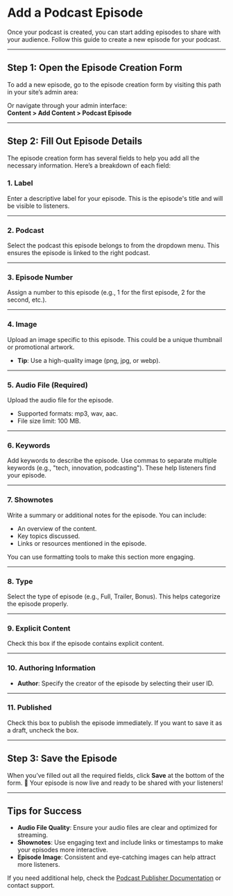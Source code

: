 # Add a Podcast Episode

Once your podcast is created, you can start adding episodes to share with your audience. Follow this guide to create a new episode for your podcast.

---

## Step 1: Open the Episode Creation Form

To add a new episode, go to the episode creation form by visiting this path in your site’s admin area:  



Or navigate through your admin interface:  
**Content > Add Content > Podcast Episode**

---

## Step 2: Fill Out Episode Details

The episode creation form has several fields to help you add all the necessary information. Here’s a breakdown of each field:

### 1. **Label**
Enter a descriptive label for your episode. This is the episode's title and will be visible to listeners.

---

### 2. **Podcast**
Select the podcast this episode belongs to from the dropdown menu. This ensures the episode is linked to the right podcast.

---

### 3. **Episode Number**
Assign a number to this episode (e.g., 1 for the first episode, 2 for the second, etc.).

---

### 4. **Image**
Upload an image specific to this episode. This could be a unique thumbnail or promotional artwork.
- **Tip**: Use a high-quality image (png, jpg, or webp).

---

### 5. **Audio File** (Required)
Upload the audio file for the episode.
- Supported formats: mp3, wav, aac.
- File size limit: 100 MB.

---

### 6. **Keywords**
Add keywords to describe the episode. Use commas to separate multiple keywords (e.g., "tech, innovation, podcasting"). These help listeners find your episode.

---

### 7. **Shownotes**
Write a summary or additional notes for the episode. You can include:
- An overview of the content.
- Key topics discussed.
- Links or resources mentioned in the episode.

You can use formatting tools to make this section more engaging.

---

### 8. **Type**
Select the type of episode (e.g., Full, Trailer, Bonus). This helps categorize the episode properly.

---

### 9. **Explicit Content**
Check this box if the episode contains explicit content.

---

### 10. **Authoring Information**
- **Author**: Specify the creator of the episode by selecting their user ID.

---

### 11. **Published**
Check this box to publish the episode immediately. If you want to save it as a draft, uncheck the box.

---

## Step 3: Save the Episode

When you’ve filled out all the required fields, click **Save** at the bottom of the form. 🎉 Your episode is now live and ready to be shared with your listeners!

---

## Tips for Success

- **Audio File Quality**: Ensure your audio files are clear and optimized for streaming.
- **Shownotes**: Use engaging text and include links or timestamps to make your episodes more interactive.
- **Episode Image**: Consistent and eye-catching images can help attract more listeners.

If you need additional help, check the [Podcast Publisher Documentation](#) or contact support.

